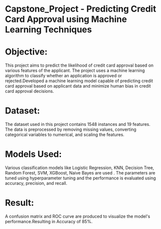 # Capstone_Project - Predicting Credit Card Approval using Machine Learning Techniques
# Objective:<br>
   This project aims to predict the likelihood of credit card approval based on various features of the applicant. The project uses a machine learning algorithm to classify whether an application is approved or rejected.Developed a machine learning model capable of predicting credit card approval based on applicant data and minimize human bias in credit card approval decisions.
# Dataset:<br>
The dataset used in this project contains 1548 instances and 19 features. The data is preprocessed by removing missing values, converting categorical variables to numerical, and scaling the features.
# Models Used:<br>
Various classification models like Logistic Regression, KNN, Decision Tree, Random Forest, SVM, XGBoost, Naive Bayes are used . The parameters are tuned using hyperparameter tuning and the performance is evaluated using accuracy, precision, and recall.
# Result:<br>
 A confusion matrix and ROC curve are produced to visualize the model's performance.Resulting in Accuracy of 85%.

